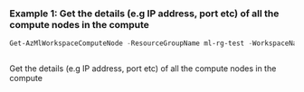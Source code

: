 ### Example 1: Get the details (e.g IP address, port etc) of all the compute nodes in the compute
```powershell
Get-AzMlWorkspaceComputeNode -ResourceGroupName ml-rg-test -WorkspaceName mlworkspace-cli01 -Name cpu-cluster
```

```output
```

Get the details (e.g IP address, port etc) of all the compute nodes in the compute
